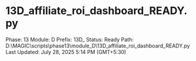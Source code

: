 # 13D_affiliate_roi_dashboard_READY.py

Phase: 13
Module: D
Prefix: 13D_
Status: Ready
Path: D:\MAGIC\scripts\phase13\module_D\13D_affiliate_roi_dashboard_READY.py
Last Updated: July 28, 2025 5:14 PM (GMT+5:30)
